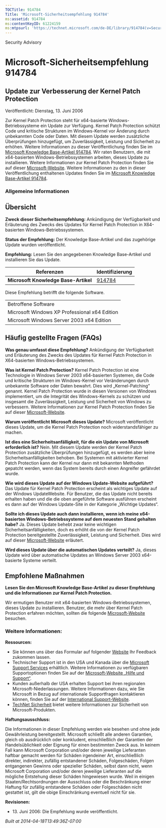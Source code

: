 ```yaml
---
TOCTitle: 914784
Title: 'Microsoft-Sicherheitsempfehlung 914784'
ms:assetid: 914784
ms:contentKeyID: 61224159
ms:mtpsurl: 'https://technet.microsoft.com/de-DE/library/914784(v=Security.10)'
---
```


Security Advisory

Microsoft-Sicherheitsempfehlung 914784
======================================

Update zur Verbesserung der Kernel Patch Protection
---------------------------------------------------

Veröffentlicht: Dienstag, 13. Juni 2006

Zur Kernel Patch Protection steht für x64-basierte Windows-Betriebssysteme ein Update zur Verfügung. Kernel Patch Protection schützt Code und kritische Strukturen im Windows-Kernel vor Änderung durch unbekannten Code oder Daten. Mit diesem Update werden zusätzliche Überprüfungen hinzugefügt, um Zuverlässigkeit, Leistung und Sicherheit zu erhöhen. Weitere Informationen zu dieser Veröffentlichung finden Sie im [Microsoft Knowledge Base-Artikel 914784](http://support.microsoft.com/kb/914784). Wir raten Benutzern, die mit x64-basierten Windows-Betriebssystemen arbeiten, dieses Update zu installieren. Weitere Informationen zur Kernel Patch Protection finden Sie auf dieser [Microsoft-Website](http://www.microsoft.com/whdc/driver/kernel/64bitpatch_faq.mspx). Weitere Informationen zu den in dieser Veröffentlichung enthaltenen Updates finden Sie im [Microsoft Knowledge Base-Artikel 914784](http://support.microsoft.com/kb/914784).

### Allgemeine Informationen

Übersicht
---------

<span></span>
**Zweck dieser Sicherheitsempfehlung:** Ankündigung der Verfügbarkeit und Erläuterung des Zwecks des Updates für Kernel Patch Protection in X64-basierten Windows-Betriebssystemen.

**Status der Empfehlung:** Der Knowledge Base-Artikel und das zugehörige Update wurden veröffentlicht.

**Empfehlung:** Lesen Sie den angegebenen Knowledge Base-Artikel und installieren Sie das Update.

| Referenzen                           | Identifizierung                                  |
|--------------------------------------|--------------------------------------------------|
| **Microsoft Knowledge Base-Artikel** | [914784](http://support.microsoft.com/kb/914784) |

Diese Empfehlung betrifft die folgende Software.

|                                               |
|-----------------------------------------------|
| Betroffene Software                           |
| Microsoft Windows XP Professional x64 Edition |
| Microsoft Windows Server 2003 x64 Edition     |

Häufig gestellte Fragen (FAQs)
------------------------------

<span></span>
**Was genau umfasst diese Empfehlung?**
Ankündigung der Verfügbarkeit und Erläuterung des Zwecks des Updates für Kernel Patch Protection in X64-basierten Windows-Betriebssystemen.

**Was ist Kernel Patch Protection?**
Kernel Patch Protection ist eine Technologie in Windows Server 2003 x64-basierten Systemen, die Code und kritische Strukturen im Windows-Kernel vor Veränderungen durch unbekannte Software oder Daten bewahrt. Dies wird „Kernel-Patching“ genannt. Kernel Patch Protection wurde in diesen Versionen von Windows implementiert, um die Integrität des Windows-Kernels zu schützen und insgesamt die Zuverlässigkeit, Leistung und Sicherheit von Windows zu verbessern. Weitere Informationen zur Kernel Patch Protection finden Sie auf dieser [Microsoft-Website](http://www.microsoft.com/whdc/driver/kernel/64bitpatch_faq.mspx).

**Warum veröffentlicht Microsoft dieses Update?**
Microsoft veröffentlicht dieses Update, um die Kernel Patch Protection noch widerstandsfähiger zu machen.

**Ist dies eine Sicherheitsanfälligkeit, für die ein Update von Microsoft erforderlich ist?**
Nein. Mit diesem Update werden der Kernel Patch Protection zusätzliche Überprüfungen hinzugefügt, es werden aber keine Sicherheitsanfälligkeiten behoben. Bei Systemen mit aktivierter Kernel Patch Protection kann der Kernel nur dann mit bekannten Methoden gepatcht werden, wenn das System bereits durch einen Angreifer gefährdet wurde.

**Wie wird dieses Update auf der Windows Update-Website aufgeführt?**
Das Update für Kernel Patch Protection erscheint als wichtiges Update auf der Windows UpdateWebsite. Für Benutzer, die das Update nicht bereits erhalten haben und die die oben angeführte Software ausführen erscheint es dann auf der Windows Update-Site in der Kategorie „Wichtige Updates“.

**Sollte ich dieses Update auch dann installieren, wenn ich meine x64-basierten Windows-Betriebssysteme auf dem neuesten Stand gehalten habe?**
Ja. Dieses Update behebt zwar keine wichtigen Sicherheitsanfälligkeiten, doch es erhöht die von der Kernel Patch Protection bereitgestellte Zuverlässigkeit, Leistung und Sicherheit. Dies wird auf dieser [Microsoft-Website](http://www.microsoft.com/whdc/driver/kernel/64bitpatch_faq.mspx) erläutert.

**Wird dieses Update über die automatischen Updates verteilt?**
Ja, dieses Update wird über automatische Updates an Windows Server 2003 x64-basierte Systeme verteilt.

Empfohlene Maßnahmen
--------------------

<span></span>
**Lesen Sie den Microsoft Knowledge Base-Artikel zu dieser Empfehlung und die Informationen zur Kernel Patch Protection.**

Wir ermutigen Benutzer mit x64-basierten Windows-Betriebssystemen, dieses Update zu installieren. Benutzer, die mehr über Kernel Patch Protection erfahren möchten, sollten die folgende [Microsoft-Website](http://www.microsoft.com/whdc/driver/kernel/64bitpatch_faq.mspx) besuchen.

### Weitere Informationen:

**Ressourcen:**

-   Sie können uns über das Formular auf folgender [Website](https://support.microsoft.com/common/survey.aspx?scid=sw;en;1257&amp;showpage=1&amp;ws=technet&amp;sd=tech) Ihr Feedback zukommen lassen.
-   Technischer Support ist in den USA und Kanada über die [Microsoft Support Services](http://go.microsoft.com/fwlink/?linkid=21131) erhältlich. Weitere Informationen zu verfügbaren Supportoptionen finden Sie auf der [Microsoft-Website „Hilfe und Support“](http://support.microsoft.com).
-   Kunden außerhalb der USA erhalten Support bei ihren regionalen Microsoft-Niederlassungen. Weitere Informationen dazu, wie Sie Microsoft in Bezug auf internationale Supportfragen kontaktieren können, finden Sie auf der [International Support-Website](http://go.microsoft.com/fwlink/?linkid=21155).
-   [TechNet Sicherheit](http://www.microsoft.com/germany/technet/sicherheit/default.mspx) bietet weitere Informationen zur Sicherheit von Microsoft-Produkten.

**Haftungsausschluss:**

Die Informationen in dieser Empfehlung werden wie besehen und ohne jede Gewährleistung bereitgestellt. Microsoft schließt alle anderen Garantien, gleich ob ausdrücklich oder konkludent, einschließlich der Garantien der Handelsüblichkeit oder Eignung für einen bestimmten Zweck aus. In keinem Fall kann Microsoft Corporation und/oder deren jeweilige Lieferanten haftbar gemacht werden für Schäden irgendeiner Art, einschließlich direkter, indirekter, zufällig entstandener Schäden, Folgeschäden, Folgen entgangenen Gewinns oder spezieller Schäden, selbst dann nicht, wenn Microsoft Corporation und/oder deren jeweilige Lieferanten auf die mögliche Entstehung dieser Schäden hingewiesen wurde. Weil in einigen Staaten/Rechtsordnungen der Ausschluss oder die Beschränkung einer Haftung für zufällig entstandene Schäden oder Folgeschäden nicht gestattet ist, gilt die obige Einschränkung eventuell nicht für sie.

**Revisionen:**

-   13. Juni 2006: Die Empfehlung wurde veröffentlicht.

*Built at 2014-04-18T13:49:36Z-07:00*
